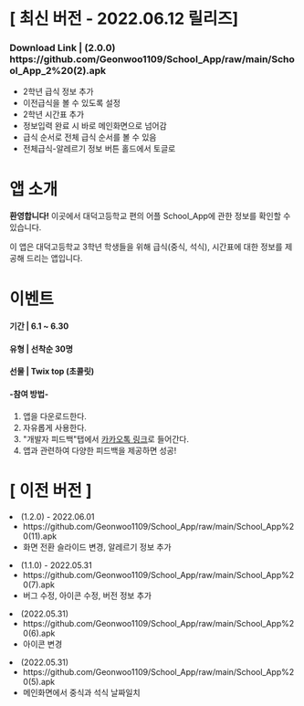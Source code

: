 
<h1>[ 최신 버전 - 2022.06.12 릴리즈]</h1>
<h3>Download Link | (2.0.0) https://github.com/Geonwoo1109/School_App/raw/main/School_App_2%20(2).apk</h3>
<ul>
 <li>2학년 급식 정보 추가</li>
 <li>이전급식을 볼 수 있도록 설정</li>
 <li>2학년 시간표 추가</li>
 <li>정보입력 완료 시 바로 메인화면으로 넘어감</li>
 <li>급식 순서로 전체 급식 순서를 볼 수 있음</li>
 <li>전체급식-알레르기 정보 버튼 홀드에서 토글로</li>
</ul>

<h1>앱 소개</h1>
<p><b>환영합니다!</b> 이곳에서 대덕고등학교 편의 어플 School_App에 관한 정보를 확인할 수 있습니다.</p>
<p>이 앱은 대덕고등학교 3학년 학생들을 위해 급식(중식, 석식), 시간표에 대한 정보를 제공해 드리는 앱입니다.</p>

<h1>이벤트</h1>
<h4>기간 | 6.1 ~ 6.30</h4>
<h4>유형 | 선착순 30명</h4>
<h4>선물 | Twix top (초콜릿)</h4>

<h4>-참여 방법-</h4>
<ol>
 <li>앱을 다운로드한다.</li>
 <li>자유롭게 사용한다.</li>
 <li>"개발자 피드백"탭에서 <a href="https://open.kakao.com/o/skZtILie">카카오톡 링크</a>로 들어간다.</li>
 <li>앱과 관련하여 다양한 피드백을 제공하면 성공!</li>
</ol>


<h1>[ 이전 버전 ]</h1>
 <li>(1.2.0) - 2022.06.01
  <ul>
   <li>https://github.com/Geonwoo1109/School_App/raw/main/School_App%20(11).apk</li>
   <li>화면 전환 슬라이드 변경, 알레르기 정보 추가</li>
  </ul>
 </li>
 
  <li>(1.1.0) - 2022.05.31
  <ul>
   <li>https://github.com/Geonwoo1109/School_App/raw/main/School_App%20(7).apk</li>
   <li>버그 수정, 아이콘 수정, 버전 정보 추가</li>
  </ul>
 </li>
 
  <li>(2022.05.31)
  <ul>
   <li>https://github.com/Geonwoo1109/School_App/raw/main/School_App%20(6).apk</li>
   <li>아이콘 변경</li>
  </ul>
 </li>
 
  <li>(2022.05.31)
  <ul>
   <li>https://github.com/Geonwoo1109/School_App/raw/main/School_App%20(5).apk</li>
   <li>메인화면에서 중식과 석식 날짜일치</li>
  </ul>
 </li>
 
</ul>
